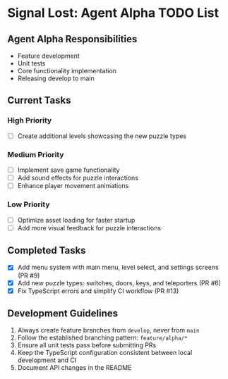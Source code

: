 # Signal Lost: Agent Alpha TODO List

## Agent Alpha Responsibilities
- Feature development
- Unit tests
- Core functionality implementation
- Releasing develop to main

## Current Tasks

### High Priority
- [ ] Create additional levels showcasing the new puzzle types

### Medium Priority
- [ ] Implement save game functionality
- [ ] Add sound effects for puzzle interactions
- [ ] Enhance player movement animations

### Low Priority
- [ ] Optimize asset loading for faster startup
- [ ] Add more visual feedback for puzzle interactions

## Completed Tasks
- [x] Add menu system with main menu, level select, and settings screens (PR #9)
- [x] Add new puzzle types: switches, doors, keys, and teleporters (PR #6)
- [x] Fix TypeScript errors and simplify CI workflow (PR #13)

## Development Guidelines
1. Always create feature branches from `develop`, never from `main`
2. Follow the established branching pattern: `feature/alpha/*`
3. Ensure all unit tests pass before submitting PRs
4. Keep the TypeScript configuration consistent between local development and CI
5. Document API changes in the README
